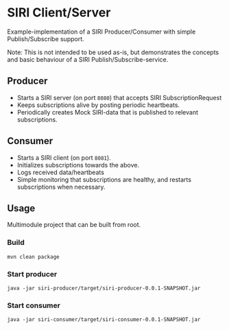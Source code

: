 # SIRI Client/Server

Example-implementation of a SIRI Producer/Consumer with simple Publish/Subscribe support.

Note: This is not intended to be used as-is, but demonstrates the concepts and basic behaviour of a SIRI Publish/Subscribe-service.

## Producer
- Starts a SIRI server (on port `8080`) that accepts SIRI SubscriptionRequest
- Keeps subscriptions alive by posting periodic heartbeats.
- Periodically creates Mock SIRI-data that is published to relevant subscriptions.


## Consumer
- Starts a SIRI client (on port `8081`).
- Initializes subscriptions towards the above.
- Logs received data/heartbeats
- Simple monitoring that subscriptions are healthy, and restarts subscriptions when necessary.

## Usage
Multimodule project that can be built from root.

### Build
```
mvn clean package
```
### Start producer
``` 
java -jar siri-producer/target/siri-producer-0.0.1-SNAPSHOT.jar
```
### Start consumer
``` 
java -jar siri-consumer/target/siri-consumer-0.0.1-SNAPSHOT.jar 
```

